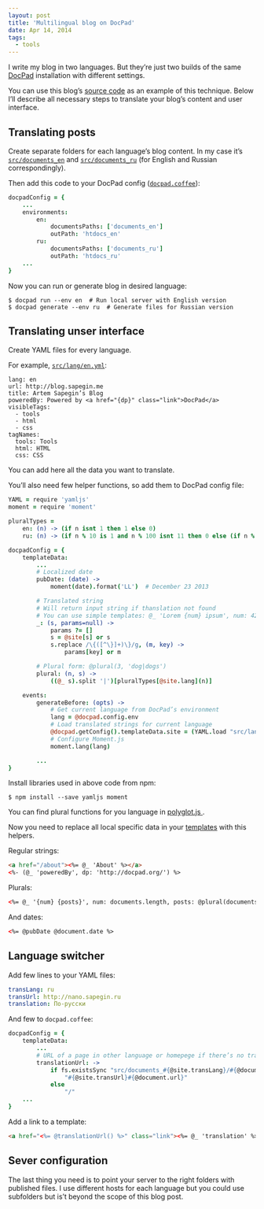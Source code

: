 ```yaml
---
layout: post
title: 'Multilingual blog on DocPad'
date: Apr 14, 2014
tags:
  - tools
---
```


I write my blog in two languages. But they’re just two builds of the same [DocPad](http://docpad.org/) installation with different settings.

You can use this blog’s [source code](https://github.com/sapegin/blog.sapegin.me) as an example of this technique. Below I’ll describe all necessary steps to translate your blog’s content and user interface.

## Translating posts

Create separate folders for each language’s blog content. In my case it’s [`src/documents_en`](https://github.com/sapegin/blog.sapegin.me/tree/master/src/documents_en) and [`src/documents_ru`](https://github.com/sapegin/blog.sapegin.me/tree/master/src/documents_ru) (for English and Russian correspondingly).

Then add this code to your DocPad config ([`docpad.coffee`](https://github.com/sapegin/blog.sapegin.me/blob/master/docpad.coffee)):

```coffee
docpadConfig = {
	...
	environments:
		en:
			documentsPaths: ['documents_en']
			outPath: 'htdocs_en'
		ru:
			documentsPaths: ['documents_ru']
			outPath: 'htdocs_ru'
	...
}
```

Now you can run or generate blog in desired language:

```
$ docpad run --env en  # Run local server with English version
$ docpad generate --env ru  # Generate files for Russian version
```

## Translating unser interface

Create YAML files for every language.

For example, [`src/lang/en.yml`](https://github.com/sapegin/blog.sapegin.me/blob/master/src/lang/en.yml):

```
lang: en
url: http://blog.sapegin.me
title: Artem Sapegin’s Blog
poweredBy: Powered by <a href="{dp}" class="link">DocPad</a>
visibleTags:
  - tools 
  - html
  - css
tagNames:
  tools: Tools
  html: HTML
  css: CSS
```

You can add here all the data you want to translate.

You’ll also need few helper functions, so add them to DocPad config file:

```coffee
YAML = require 'yamljs'
moment = require 'moment'

pluralTypes =
	en: (n) -> (if n isnt 1 then 1 else 0)
	ru: (n) -> (if n % 10 is 1 and n % 100 isnt 11 then 0 else (if n % 10 >= 2 and n % 10 <= 4 and (n % 100 < 10 or n % 100 >= 20) then 1 else 2))

docpadConfig = {
	templateData:
		...
		# Localized date
		pubDate: (date) ->
			moment(date).format('LL')  # December 23 2013

		# Translated string
		# Will return input string if thanslation not found
		# You can use simple templates: @_ 'Lorem {num} ipsum', num: 42
		_: (s, params=null) ->
			params ?= []
			s = @site[s] or s
			s.replace /\{([^\}]+)\}/g, (m, key) ->
				params[key] or m

		# Plural form: @plural(3, 'dog|dogs')
		plural: (n, s) ->
			((@_ s).split '|')[pluralTypes[@site.lang](n)]

	events:
		generateBefore: (opts) ->
			# Get current language from DocPad’s environment
			lang = @docpad.config.env
			# Load translated strings for current language
			@docpad.getConfig().templateData.site = (YAML.load "src/lang/#{lang}.yml")
			# Configure Moment.js
			moment.lang(lang)

		...
}
```

Install libraries used in above code from npm:

```
$ npm install --save yamljs moment
```

You can find plural functions for you language in [polyglot.js
](https://github.com/airbnb/polyglot.js/blob/master/lib/polyglot.js).

Now you need to replace all local specific data in your [templates](https://github.com/sapegin/blog.sapegin.me/tree/master/src/layouts) with this helpers.

Regular strings:

```html
<a href="/about"><%= @_ 'About' %></a>
<%- (@_ 'poweredBy', dp: 'http://docpad.org/') %>
```

Plurals:

```html
<%= @_ '{num} {posts}', num: documents.length, posts: @plural(documents.length, 'post|posts') %>
```

And dates:

```html
<%= @pubDate @document.date %>
```

## Language switcher

Add few lines to your YAML files:

```yaml
transLang: ru
transUrl: http://nano.sapegin.ru
translation: По-русски
```

And few to `docpad.coffee`:

```coffee
docpadConfig = {
	templateData:
		...
		# URL of a page in other language or homepege if there’s no translation of that page
		translationUrl: ->
			if fs.existsSync "src/documents_#{@site.transLang}/#{@document.relativePath}"
				"#{@site.transUrl}#{@document.url}"
			else
				"/"
    ...
}
```

Add a link to a template:

```html
<a href="<%= @translationUrl() %>" class="link"><%= @_ 'translation' %></a>
```

## Sever configuration

The last thing you need is to point your server to the right folders with published files. I use different hosts for each language but you could use subfolders but is’t beyond the scope of this blog post.
